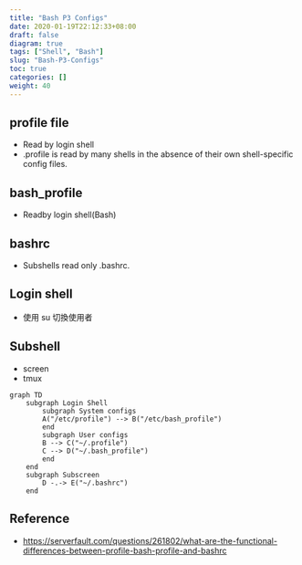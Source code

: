 ```yaml
---
title: "Bash P3 Configs"
date: 2020-01-19T22:12:33+08:00
draft: false
diagram: true
tags: ["Shell", "Bash"]
slug: "Bash-P3-Configs"
toc: true
categories: []
weight: 40
---
```


## profile file

- Read by login shell
- .profile is read by many shells in the absence of their own shell-specific config files.

## bash_profile

- Readby login shell(Bash)

## bashrc

- Subshells read only .bashrc.

## Login shell

- 使用 su 切換使用者

## Subshell

- screen
- tmux

```mermaid
graph TD
    subgraph Login Shell
        subgraph System configs
        A("/etc/profile") --> B("/etc/bash_profile")
        end
        subgraph User configs
        B --> C("~/.profile")
        C --> D("~/.bash_profile")
        end
    end
    subgraph Subscreen
        D -.-> E("~/.bashrc")
    end
```

## Reference

- <https://serverfault.com/questions/261802/what-are-the-functional-differences-between-profile-bash-profile-and-bashrc>
